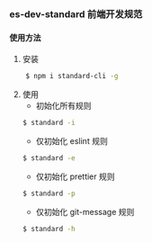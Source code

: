 ### es-dev-standard 前端开发规范

#### 使用方法

1. 安装

```bash
	$ npm i standard-cli -g
```

2. 使用
    - 初始化所有规则
    ```bash
    $ standard -i
    ```
    - 仅初始化 eslint 规则
    ```bash
    $ standard -e
    ```
    - 仅初始化 prettier 规则
    ```bash
    $ standard -p
    ```
    - 仅初始化 git-message 规则
    ```bash
    $ standard -h
    ```
	

